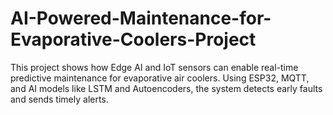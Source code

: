 # AI-Powered-Maintenance-for-Evaporative-Coolers-Project
This project shows how Edge AI and IoT sensors can enable real-time predictive maintenance for evaporative air coolers. Using ESP32, MQTT, and AI models like LSTM and Autoencoders, the system detects early faults and sends timely alerts.
